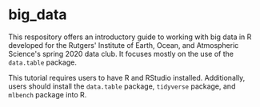 # big_data

This respository offers an introductory guide to working with big data in R developed for the Rutgers' Institute of Earth, Ocean, and Atmospheric Science's spring 2020 data club. It focuses mostly on the use of the `data.table` package. 

This tutorial requires users to have R and RStudio installed. Additionally, users should install the `data.table` package, `tidyverse` package, and `mlbench` package into R. 
